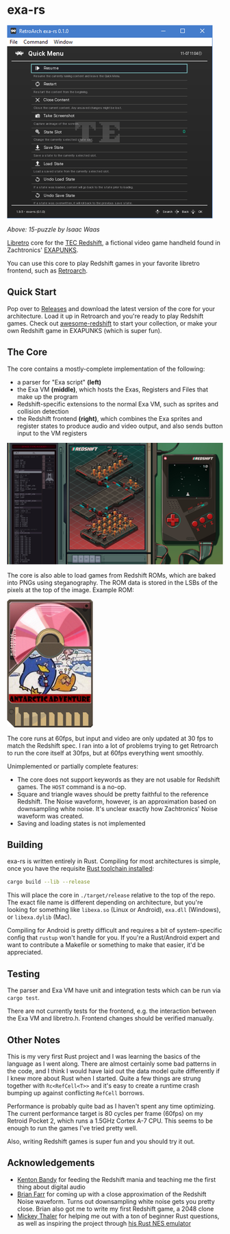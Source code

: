 # exa-rs

![](./doc/header.apng)

*Above: 15-puzzle by Isaac Waas*

[Libretro](https://www.libretro.com/) core for the [TEC Redshift](https://store.steampowered.com/app/948420/EXAPUNKS_TEC_Redshift_Player/), a fictional video game handheld found in Zachtronics' [EXAPUNKS](https://store.steampowered.com/app/716490/EXAPUNKS/).

You can use this core to play Redshift games in your favorite libretro frontend, such as [Retroarch](https://www.retroarch.com/).

## Quick Start

Pop over to [Releases](https://github.com/thieman/exa-rs/releases) and download the latest version of the core for your architecture. Load it up in Retroarch and you're ready to play Redshift games. Check out [awesome-redshift](https://github.com/Alekhine51/awesome-redshift) to start your collection, or make your own Redshift game in EXAPUNKS (which is super fun).

## The Core

The core contains a mostly-complete implementation of the following:

- a parser for "Exa script" **(left)**
- the Exa VM **(middle)**, which hosts the Exas, Registers and Files that make up the program
- Redshift-specific extensions to the normal Exa VM, such as sprites and collision detection
- the Redshift frontend **(right)**, which combines the Exa sprites and register states to produce audio and video output, and also sends button input to the VM registers

<img src="./doc/redshift.jpg" width="1000px" />

The core is also able to load games from Redshift ROMs, which are baked into PNGs using steganography. The ROM data is stored in the LSBs of the pixels at the top of the image. Example ROM:

<img src="./doc/example_rom.png" width="200px" />

The core runs at 60fps, but input and video are only updated at 30 fps to match the Redshift spec. I ran into a lot of problems trying to get Retroarch to run the core itself at 30fps, but at 60fps everything went smoothly.

Unimplemented or partially complete features:
- The core does not support keywords as they are not usable for Redshift games. The `HOST` command is a no-op.
- Square and triangle waves should be pretty faithful to the reference Redshift. The Noise waveform, however, is an approximation based on downsampling white noise. It's unclear exactly how Zachtronics' Noise waveform was created.
- Saving and loading states is not implemented

## Building

exa-rs is written entirely in Rust. Compiling for most architectures is simple, once you have the requisite [Rust toolchain installed](https://www.rust-lang.org/tools/install):

```bash
cargo build --lib --release
```

This will place the core in `./target/release` relative to the top of the repo. The exact file name is different depending on architecture, but you're looking for something like `libexa.so` (Linux or Android), `exa.dll` (Windows), or `libexa.dylib` (Mac).

Compiling for Android is pretty difficult and requires a bit of system-specific config that `rustup` won't handle for you. If you're a Rust/Android expert and want to contribute a Makefile or something to make that easier, it'd be appreciated.

## Testing

The parser and Exa VM have unit and integration tests which can be run via `cargo test`.

There are not currently tests for the frontend, e.g. the interaction between the Exa VM and libretro.h. Frontend changes should be verified manually.

## Other Notes

This is my very first Rust project and I was learning the basics of the language as I went along. There are almost certainly some bad patterns in the code, and I think I would have laid out the data model quite differently if I knew more about Rust when I started. Quite a few things are strung together with `Rc<RefCell<T>>` and it's easy to create a runtime crash bumping up against conflicting `RefCell` borrows. 

Performance is probably quite bad as I haven't spent any time optimizing. The current performance target is 80 cycles per frame (60fps) on my Retroid Pocket 2, which runs a 1.5GHz Cortex A-7 CPU. This seems to be enough to run the games I've tried pretty well.

Also, writing Redshift games is super fun and you should try it out.

## Acknowledgements

- [Kenton Bandy](https://github.com/kentonbandy) for feeding the Redshift mania and teaching me the first thing about digital audio
- [Brian Farr](https://github.com/farrspace) for coming up with a close approximation of the Redshift Noise waveform. Turns out downsampling white noise gets you pretty close. Brian also got me to write my first Redshift game, a 2048 clone
- [Mickey Thaler](https://github.com/mithaler) for helping me out with a ton of beginner Rust questions, as well as inspiring the project through [his Rust NES emulator](https://github.com/mithaler/nes)
